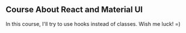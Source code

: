 ## Course About React and Material UI
In this course, I'll try to use hooks instead of classes. Wish me luck! =)